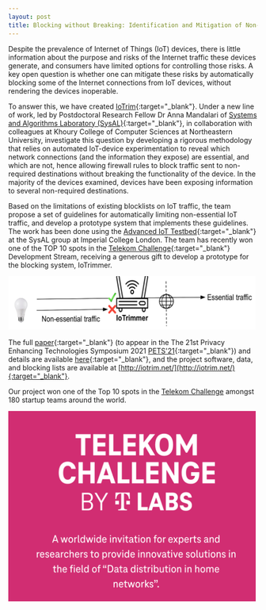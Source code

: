 ```yaml
--- 
layout: post 
title: Blocking without Breaking: Identification and Mitigation of Non-Essential IoT Traffic! 
--- 
```


Despite the prevalence of Internet of Things (IoT) devices, there is little information about the purpose and risks of the Internet traffic these devices generate, and consumers have limited options for controlling those risks. A key open question is whether one can mitigate these risks by automatically blocking some of the Internet connections from IoT devices, without rendering the devices inoperable.

To answer this, we have created [IoTrim](http://iotrim.net/){:target="_blank"}. Under a new line of work, led by Postdoctoral Research Fellow Dr Anna Mandalari of [Systems and Algorithms Laboratory (SysAL)](https://www.imperial.ac.uk/systems-algorithms-design-lab/){:target="_blank"}, in collaboration with colleagues at Khoury College of Computer Sciences at Northeastern University, investigate this question by developing a rigorous methodology that relies on automated IoT-device experimentation to reveal which network connections (and the information they expose) are essential, and which are not, hence allowing firewall rules to block traffic sent to non-required destinations without breaking the functionality of the device. In the majority of the devices examined, devices have been exposing information to several non-required destinations.

Based on the limitations of existing blocklists on IoT traffic, the team propose a set of guidelines for automatically limiting non-essential IoT traffic, and develop a prototype system that implements these guidelines. The work has been done using the [Advanced IoT Testbed](https://www.imperial.ac.uk/systems-algorithms-design-lab/research/advanced-iot-testbed/){:target="_blank"} at the SysAL group at Imperial College London. The team has recently won one of the TOP 10 spots in the [Telekom Challenge](https://telekom-challenge.com/){:target="_blank"} Development Stream, receiving a generous gift to develop a prototype for the blocking system, IoTrimmer.

<a href="https://github.com/IoTrim/iotrimlist/"><img src="https://raw.githubusercontent.com/IoTrim/iotrimlist/master/iotrim.png" width="500"/></a>

The full [paper](http://arxiv.org/abs/2105.05162){:target="_blank"} (to appear in the The 21st Privacy Enhancing Technologies Symposium 2021 [PETS'21](https://petsymposium.org/cfp21.php){:target="_blank"}) and details are available [here](https://moniotrlab.ccis.neu.edu/pets21/){:target="_blank"}, and the project software, data, and blocking lists are available at [http://iotrim.net/](http://iotrim.net/){:target="_blank"}.



Our project won one of the Top 10 spots in the <a href="https://telekom-challenge.com/">Telekom Challenge</a> amongst 180 startup teams around the world. 

<a href="https://telekom-challenge.com/"><img src="https://raw.githubusercontent.com/IoTrim/iotrimlist/master/telekom.png" width="500"/></a>


